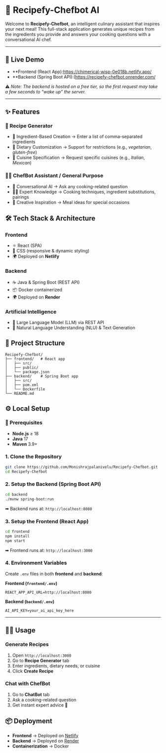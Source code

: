 # 🍳 Recipefy-Chefbot AI

Welcome to **Recipefy-Chefbot**, an intelligent culinary assistant that inspires your next meal!
This full-stack application generates unique recipes from the ingredients you provide and answers your cooking questions with a conversational AI chef.

---

## 🚀 Live Demo

* **Frontend (React App):https://chimerical-wisp-0e018b.netlify.app/
* **Backend (Spring Boot API):(https://recipefy-chefbot.onrender.com/

⚠️ *Note: The backend is hosted on a free tier, so the first request may take a few seconds to “wake up” the server.*

---

## ✨ Features

### 🍲 Recipe Generator

* 🥗 Ingredient-Based Creation → Enter a list of comma-separated ingredients
* 🌱 Dietary Customization → Support for restrictions (e.g., *vegetarian*, *gluten-free*)
* 🍝 Cuisine Specification → Request specific cuisines (e.g., *Italian*, *Mexican*)

### 👨‍🍳 ChefBot Assistant / General Purpose

* 💬 Conversational AI → Ask any cooking-related question
* 🧑‍🍳 Expert Knowledge → Cooking techniques, ingredient substitutions, pairings
* 🎉 Creative Inspiration → Meal ideas for special occasions

## 🛠️ Tech Stack & Architecture

### Frontend

* ⚛️ React (SPA)
* 🎨 CSS (responsive & dynamic styling)
* 🌍 Deployed on **Netlify**

### Backend

* ☕ Java & Spring Boot (REST API)
* 📦 Docker containerized
* 🌍 Deployed on **Render**

### Artificial Intelligence

* 🤖 Large Language Model (LLM) via REST API
* 🧠 Natural Language Understanding (NLU) & Text Generation


## 📂 Project Structure

```plaintext
Recipefy-Chefbot/
├── frontend/   # React app
│   ├── src/
│   ├── public/
│   └── package.json
├── backend/    # Spring Boot app
│   ├── src/
│   ├── pom.xml
│   └── Dockerfile
└── README.md
```


## ⚙️ Local Setup

### 🔹 Prerequisites

* **Node.js** ≥ 18
* **Java** 17
* **Maven** 3.9+

### 1. Clone the Repository

```bash
git clone https://github.com/Monishrajpalanivelu/Recipefy-Chefbot.git
cd Recipefy-Chefbot
```

### 2. Setup the Backend (Spring Boot API)

```bash
cd backend
./mvnw spring-boot:run
```

➡ Backend runs at: `http://localhost:8080`

### 3. Setup the Frontend (React App)

```bash
cd frontend
npm install
npm start
```

➡ Frontend runs at: `http://localhost:3000`

### 4. Environment Variables

Create `.env` files in both **frontend** and **backend**:

**Frontend (`frontend/.env`)**

```env
REACT_APP_API_URL=http://localhost:8080
```

**Backend (`backend/.env`)**

```env
AI_API_KEY=your_ai_api_key_here
```

---

## 🧑‍🍳 Usage

### Generate Recipes

1. Open `http://localhost:3000`
2. Go to **Recipe Generator** tab
3. Enter ingredients, dietary needs, or cuisine
4. Click **Create Recipe**

### Chat with ChefBot

1. Go to **ChatBot** tab
2. Ask a cooking-related question
3. Get instant expert advice 🍴


## 📦 Deployment

* **Frontend** → Deployed on [Netlify](https://www.netlify.com/)
* **Backend** → Deployed on [Render](https://render.com/)
* **Containerization** → Docker

